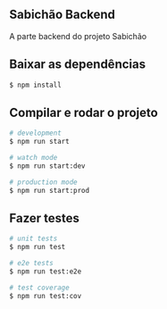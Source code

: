 ## Sabichão Backend

A parte backend do projeto Sabichão

## Baixar as dependências

```bash
$ npm install
```

## Compilar e rodar o projeto

```bash
# development
$ npm run start

# watch mode
$ npm run start:dev

# production mode
$ npm run start:prod
```

## Fazer testes

```bash
# unit tests
$ npm run test

# e2e tests
$ npm run test:e2e

# test coverage
$ npm run test:cov
```